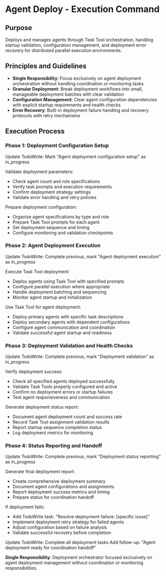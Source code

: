 # Agent Deploy - Execution Command

## Purpose
Deploys and manages agents through Task Tool orchestration, handling startup validation, configuration management, and deployment error recovery for distributed parallel execution environments.

## Principles and Guidelines

- **Single Responsibility**: Focus exclusively on agent deployment orchestration without handling coordination or monitoring tasks
- **Granular Deployment**: Break deployment workflows into small, manageable deployment batches with clear validation
- **Configuration Management**: Clear agent configuration dependencies with explicit startup requirements and health checks
- **Error Recovery**: Built-in deployment failure handling and recovery protocols with retry mechanisms

## Execution Process

### Phase 1: Deployment Configuration Setup
Update TodoWrite: Mark "Agent deployment configuration setup" as in_progress

Validate deployment parameters:
- Check agent count and role specifications
- Verify task prompts and execution requirements
- Confirm deployment strategy settings
- Validate error handling and retry policies

Prepare deployment configuration:
- Organize agent specifications by type and role
- Prepare Task Tool prompts for each agent
- Set deployment sequence and timing
- Configure monitoring and validation checkpoints

### Phase 2: Agent Deployment Execution
Update TodoWrite: Complete previous, mark "Agent deployment execution" as in_progress

Execute Task Tool deployment:
- Deploy agents using Task Tool with specified prompts
- Configure parallel execution where appropriate
- Handle deployment batching and sequencing
- Monitor agent startup and initialization

Use Task Tool for agent deployment:
- Deploy primary agents with specific task descriptions
- Deploy secondary agents with dependent configurations
- Configure agent communication and coordination
- Validate successful agent startup and readiness

### Phase 3: Deployment Validation and Health Checks
Update TodoWrite: Complete previous, mark "Deployment validation" as in_progress

Verify deployment success:
- Check all specified agents deployed successfully
- Validate Task Tools properly configured and active
- Confirm no deployment errors or startup failures
- Test agent responsiveness and communication

Generate deployment status report:
- Document agent deployment count and success rate
- Record Task Tool assignment validation results
- Report startup sequence completion status
- Log deployment metrics for monitoring

### Phase 4: Status Reporting and Handoff
Update TodoWrite: Complete previous, mark "Deployment status reporting" as in_progress

Generate final deployment report:
- Create comprehensive deployment summary
- Document agent configurations and assignments
- Report deployment success metrics and timing
- Prepare status for coordination handoff

If deployment fails:
- Add TodoWrite task: "Resolve deployment failure: [specific issue]"
- Implement deployment retry strategy for failed agents
- Adjust configuration based on failure analysis
- Validate successful recovery before completion

Update TodoWrite: Complete all deployment tasks
Add follow-up: "Agent deployment ready for coordination handoff"

**Single Responsibility**: Deployment orchestrator focused exclusively on agent deployment management without coordination or monitoring responsibilities.